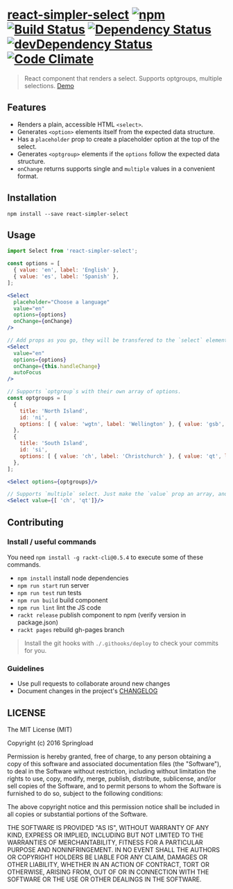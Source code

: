 [react-simpler-select](https://springload.github.io/react-simpler-select/) [![npm](https://img.shields.io/npm/v/react-simpler-select.svg)](https://www.npmjs.com/package/react-simpler-select) [![Build Status](https://travis-ci.org/springload/react-simpler-select.svg?branch=master)](https://travis-ci.org/springload/react-simpler-select) [![Dependency Status](https://david-dm.org/springload/react-simpler-select.svg)](https://david-dm.org/springload/react-simpler-select) [![devDependency Status](https://david-dm.org/springload/react-simpler-select/dev-status.svg)](https://david-dm.org/springload/react-simpler-select#info=devDependencies) [![Code Climate](https://codeclimate.com/github/springload/react-simpler-select/badges/gpa.svg)](https://codeclimate.com/github/springload/react-simpler-select)
===================

> React component that renders a select. Supports optgroups, multiple selections. [Demo](https://springload.github.io/react-simpler-select/)

## Features

- Renders a plain, accessible HTML `<select>`.
- Generates `<option>` elements itself from the expected data structure.
- Has a `placeholder` prop to create a placeholder option at the top of the select.
- Generates `<optgroup>` elements if the `options` follow the expected data structure.
- `onChange` returns supports single and `multiple` values in a convenient format.

## Installation

`npm install --save react-simpler-select`

## Usage

```jsx
import Select from 'react-simpler-select';

const options = [
  { value: 'en', label: 'English' },
  { value: 'es', label: 'Spanish' },
];

<Select
  placeholder="Choose a language"
  value="en"
  options={options}
  onChange={onChange}
/>

// Add props as you go, they will be transfered to the `select` element.
<Select
  value="en"
  options={options}
  onChange={this.handleChange}
  autoFocus
/>

// Supports `optgroup`s with their own array of options.
const optgroups = [
  {
    title: 'North Island',
    id: 'ni',
    options: [ { value: 'wgtn', label: 'Wellington' }, { value: 'gsb', label: 'Gisbourne' } ]
  },
  {
    title: 'South Island',
    id: 'si',
    options: [ { value: 'ch', label: 'Christchurch' }, { value: 'qt', label: 'Queenstown' } ]
  },
];

<Select options={optgroups}/>

// Supports `multiple` select. Just make the `value` prop an array, and get selected options as an array in the `onChange` callback.
<Select value={[ 'ch', 'qt']}/>
```

## Contributing

### Install / useful commands

You need `npm install -g rackt-cli@0.5.4` to execute some of these commands.

- `npm install` install node dependencies
- `npm run start` run server
- `npm run test` run tests
- `npm run build` build component
- `npm run lint` lint the JS code
- `rackt release` publish component to npm (verify version in package.json)
- `rackt pages` rebuild gh-pages branch

> Install the git hooks with `./.githooks/deploy` to check your commits for you.

### Guidelines

- Use pull requests to collaborate around new changes
- Document changes in the project's [CHANGELOG](CHANGELOG.md)

## LICENSE

The MIT License (MIT)

Copyright (c) 2016 Springload

Permission is hereby granted, free of charge, to any person obtaining a copy
of this software and associated documentation files (the "Software"), to deal
in the Software without restriction, including without limitation the rights
to use, copy, modify, merge, publish, distribute, sublicense, and/or sell
copies of the Software, and to permit persons to whom the Software is
furnished to do so, subject to the following conditions:

The above copyright notice and this permission notice shall be included in all
copies or substantial portions of the Software.

THE SOFTWARE IS PROVIDED "AS IS", WITHOUT WARRANTY OF ANY KIND, EXPRESS OR
IMPLIED, INCLUDING BUT NOT LIMITED TO THE WARRANTIES OF MERCHANTABILITY,
FITNESS FOR A PARTICULAR PURPOSE AND NONINFRINGEMENT. IN NO EVENT SHALL THE
AUTHORS OR COPYRIGHT HOLDERS BE LIABLE FOR ANY CLAIM, DAMAGES OR OTHER
LIABILITY, WHETHER IN AN ACTION OF CONTRACT, TORT OR OTHERWISE, ARISING FROM,
OUT OF OR IN CONNECTION WITH THE SOFTWARE OR THE USE OR OTHER DEALINGS IN THE
SOFTWARE.


